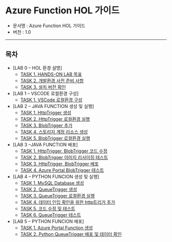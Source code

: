 # Azure Function HOL 가이드
- 문서명 : Azure Function HOL 가이드
- 버전 : 1.0


---

## 목차
- [LAB 0 – HOL 환경 설명]
    - [TASK 1.	HANDS-ON LAB 목표](https://github.com/IIBlackCode/Azure_Function_Hol/blob/master/Document/LAB%200%20%E2%80%93%20HOL%20%ED%99%98%EA%B2%BD%20%EC%84%A4%EB%AA%85/TASK%201.HANDS-ON%20LAB%20%EB%AA%A9%ED%91%9C.md)
    - [TASK 2.	개발환경 사전 준비 사항](https://github.com/IIBlackCode/Azure_Function_Hol/blob/master/Document/LAB%200%20%E2%80%93%20HOL%20%ED%99%98%EA%B2%BD%20%EC%84%A4%EB%AA%85/TASK%202.%EA%B0%9C%EB%B0%9C%ED%99%98%EA%B2%BD%20%EC%82%AC%EC%A0%84%20%EC%A4%80%EB%B9%84%20%EC%82%AC%ED%95%AD.md)
    - [TASK 3.	설치 버전 확인](https://github.com/IIBlackCode/Azure_Function_Hol/blob/master/Document/LAB%200%20%E2%80%93%20HOL%20%ED%99%98%EA%B2%BD%20%EC%84%A4%EB%AA%85/TASK%203.%EC%84%A4%EC%B9%98%20%EB%B2%84%EC%A0%84%20%ED%99%95%EC%9D%B8.md)
- [LAB 1 – VSCODE 로컬환경 구성]
    - [TASK 1.	VSCode 로컬환경 구성](https://github.com/IIBlackCode/Azure_Function_Hol/blob/master/Document/LAB%201%20%E2%80%93%20VSCODE%20%EB%A1%9C%EC%BB%AC%ED%99%98%EA%B2%BD%20%EA%B5%AC%EC%84%B1/TASK%201.VSCode%20%EB%A1%9C%EC%BB%AC%ED%99%98%EA%B2%BD%20%EA%B5%AC%EC%84%B1.md)
- [LAB 2 – JAVA FUNCTION 생성 및 실행]
    - [TASK 1.	HttpTrigger 생성](https://github.com/IIBlackCode/Azure_Function_Hol/blob/master/Document/LAB%202%20%E2%80%93%20JAVA%20FUNCTION%20%EC%83%9D%EC%84%B1%20%EB%B0%8F%20%EC%8B%A4%ED%96%89/TASK%201.HttpTrigger%20%EC%83%9D%EC%84%B1.md)
    - [TASK 2.	HttpTrigger 로컬환경 실행](https://github.com/IIBlackCode/Azure_Function_Hol/blob/master/Document/LAB%202%20%E2%80%93%20JAVA%20FUNCTION%20%EC%83%9D%EC%84%B1%20%EB%B0%8F%20%EC%8B%A4%ED%96%89/TASK%202.httpTrigger%20%EB%A1%9C%EC%BB%AC%ED%99%98%EA%B2%BD%20%EC%8B%A4%ED%96%89.md)
    - [TASK 3.	BlobTrigger 추가](https://github.com/IIBlackCode/Azure_Function_Hol/blob/master/Document/LAB%202%20%E2%80%93%20JAVA%20FUNCTION%20%EC%83%9D%EC%84%B1%20%EB%B0%8F%20%EC%8B%A4%ED%96%89/TASK%203.BlobTrigger%20%EC%B6%94%EA%B0%80.md)
    - [TASK 4.	스토리지 계정 리소스 생성](https://github.com/IIBlackCode/Azure_Function_Hol/blob/master/Document/LAB%202%20%E2%80%93%20JAVA%20FUNCTION%20%EC%83%9D%EC%84%B1%20%EB%B0%8F%20%EC%8B%A4%ED%96%89/TASK%204.%EC%8A%A4%ED%86%A0%EB%A6%AC%EC%A7%80%20%EA%B3%84%EC%A0%95%20%EB%A6%AC%EC%86%8C%EC%8A%A4%20%EC%83%9D%EC%84%B1.md)
    - [TASK 5.	BlobTrigger 로컬환경 실행](https://github.com/IIBlackCode/Azure_Function_Hol/blob/master/Document/LAB%202%20%E2%80%93%20JAVA%20FUNCTION%20%EC%83%9D%EC%84%B1%20%EB%B0%8F%20%EC%8B%A4%ED%96%89/TASK%205.BlobTrigger%20%EB%A1%9C%EC%BB%AC%ED%99%98%EA%B2%BD%20%EC%8B%A4%ED%96%89.md)
- [LAB 3 –JAVA FUNCTION 배포]
    - [TASK 1.	HttpTrigger, BlobTrigger 코드 수정](https://github.com/IIBlackCode/Azure_Function_Hol/blob/master/Document/LAB%203%20%E2%80%93JAVA%20FUNCTION%20%EB%B0%B0%ED%8F%AC/TASK%201.HttpTrigger%2C%20BlobTrigger%20%EC%BD%94%EB%93%9C%20%EC%88%98%EC%A0%95.md)
    - [TASK 2.	BlobTrigger 이미지 리사이징 테스트](https://github.com/IIBlackCode/Azure_Function_Hol/blob/master/Document/LAB%203%20%E2%80%93JAVA%20FUNCTION%20%EB%B0%B0%ED%8F%AC/TASK%202.BlobTrigger%20%EC%9D%B4%EB%AF%B8%EC%A7%80%20%EB%A6%AC%EC%82%AC%EC%9D%B4%EC%A7%95%20%ED%85%8C%EC%8A%A4%ED%8A%B8.md)
    - [TASK 3.	HttpTrigger, BlobTrigger 배포](https://github.com/IIBlackCode/Azure_Function_Hol/blob/master/Document/LAB%203%20%E2%80%93JAVA%20FUNCTION%20%EB%B0%B0%ED%8F%AC/TASK%203.HttpTrigger%2C%20BlobTrigger%20%EB%B0%B0%ED%8F%AC.md)
    - [TASK 4.	Azure Portal BlobTrigger 테스트](https://github.com/IIBlackCode/Azure_Function_Hol/blob/master/Document/LAB%203%20%E2%80%93JAVA%20FUNCTION%20%EB%B0%B0%ED%8F%AC/TASK%204.Azure%20Portal%20BlobTrigger%20%ED%85%8C%EC%8A%A4%ED%8A%B8.md)
- [LAB 4 – PYTHON FUNCION 생성 및 실행]
    - [TASK 1.	MySQL Database 생성](https://github.com/IIBlackCode/Azure_Function_Hol/blob/master/Document/LAB%204%20%E2%80%93%20PYTHON%20FUNCION%20%EC%83%9D%EC%84%B1%20%EB%B0%8F%20%EC%8B%A4%ED%96%89/TASK%201.MySQL%20Database%20%EC%83%9D%EC%84%B1.md)
    - [TASK 2.	QueueTrigger 생성](https://github.com/IIBlackCode/Azure_Function_Hol/blob/master/Document/LAB%204%20%E2%80%93%20PYTHON%20FUNCION%20%EC%83%9D%EC%84%B1%20%EB%B0%8F%20%EC%8B%A4%ED%96%89/TASK%202.QueueTrigger%20%EC%83%9D%EC%84%B1.md)
    - [TASK 3.	QueueTrigger 로컬환경 실행](https://github.com/IIBlackCode/Azure_Function_Hol/blob/master/Document/LAB%204%20%E2%80%93%20PYTHON%20FUNCION%20%EC%83%9D%EC%84%B1%20%EB%B0%8F%20%EC%8B%A4%ED%96%89/TASK%203.QueueTrigger%20%EB%A1%9C%EC%BB%AC%ED%99%98%EA%B2%BD%20%EC%8B%A4%ED%96%89.md)
    - [TASK 4.	데이터 인입 확인을 위한 http트리거 추가](https://github.com/IIBlackCode/Azure_Function_Hol/blob/master/Document/LAB%204%20%E2%80%93%20PYTHON%20FUNCION%20%EC%83%9D%EC%84%B1%20%EB%B0%8F%20%EC%8B%A4%ED%96%89/TASK%204.%EB%8D%B0%EC%9D%B4%ED%84%B0%20%EC%9D%B8%EC%9E%85%20%ED%99%95%EC%9D%B8%EC%9D%84%20%EC%9C%84%ED%95%9C%20http%ED%8A%B8%EB%A6%AC%EA%B1%B0%20%EC%B6%94%EA%B0%80.md)
    - [TASK 5.	코드 수정 및 테스트](https://github.com/IIBlackCode/Azure_Function_Hol/blob/master/Document/LAB%204%20%E2%80%93%20PYTHON%20FUNCION%20%EC%83%9D%EC%84%B1%20%EB%B0%8F%20%EC%8B%A4%ED%96%89/TASK%205.%EC%BD%94%EB%93%9C%20%EC%88%98%EC%A0%95%20%EB%B0%8F%20%ED%85%8C%EC%8A%A4%ED%8A%B8.md)
    - [TASK 6.	QueueTrigger 테스트](https://github.com/IIBlackCode/Azure_Function_Hol/blob/master/Document/LAB%204%20%E2%80%93%20PYTHON%20FUNCION%20%EC%83%9D%EC%84%B1%20%EB%B0%8F%20%EC%8B%A4%ED%96%89/TASK%206.QueueTrigger%20%ED%85%8C%EC%8A%A4%ED%8A%B8.md)
- [LAB 5 – PYTHON FUNCION 배포]
    - [TASK 1.	Azure Portal Function 생성](https://github.com/IIBlackCode/Azure_Function_Hol/blob/master/Document/LAB%205%20%E2%80%93%20PYTHON%20FUNCION%20%EB%B0%B0%ED%8F%AC/TASK%201.Azure%20Portal%20Function%20%EC%83%9D%EC%84%B1.md)
    - [TASK 2.	Python QueueTrigger 배포 및 데이터 확인](https://github.com/IIBlackCode/Azure_Function_Hol/blob/master/Document/LAB%205%20%E2%80%93%20PYTHON%20FUNCION%20%EB%B0%B0%ED%8F%AC/TASK%202.Python%20QueueTrigger%20%EB%B0%B0%ED%8F%AC%20%EB%B0%8F%20%EB%8D%B0%EC%9D%B4%ED%84%B0%20%ED%99%95%EC%9D%B8.md)

